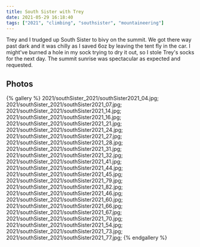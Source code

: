 ```yaml
---
title: South Sister with Trey
date: 2021-05-29 16:18:40
tags: ["2021", "climbing", "southsister", "mountaineering"]
---
```


Trey and I trudged up South Sister to bivy on the summit.  We got there way past dark and it was chilly as I saved 6oz by leaving the tent fly in the car. I might've burned a hole in my sock trying to dry it out, so I stole Trey's socks for the next day.  The summit sunrise was spectacular as expected and requested.


## Photos

{% gallery %}
2021/southSister_2021/southSister2021_04.jpg;
2021/southSister_2021/southSister2021_07.jpg;
2021/southSister_2021/southSister2021_14.jpg;
2021/southSister_2021/southSister2021_16.jpg;
2021/southSister_2021/southSister2021_21.jpg;
2021/southSister_2021/southSister2021_24.jpg;
2021/southSister_2021/southSister2021_27.jpg;
2021/southSister_2021/southSister2021_28.jpg;
2021/southSister_2021/southSister2021_31.jpg;
2021/southSister_2021/southSister2021_32.jpg;
2021/southSister_2021/southSister2021_41.jpg;
2021/southSister_2021/southSister2021_44.jpg;
2021/southSister_2021/southSister2021_45.jpg;
2021/southSister_2021/southSister2021_79.jpg;
2021/southSister_2021/southSister2021_82.jpg;
2021/southSister_2021/southSister2021_46.jpg;
2021/southSister_2021/southSister2021_60.jpg;
2021/southSister_2021/southSister2021_66.jpg;
2021/southSister_2021/southSister2021_67.jpg;
2021/southSister_2021/southSister2021_70.jpg;
2021/southSister_2021/southSister2021_54.jpg;
2021/southSister_2021/southSister2021_73.jpg;
2021/southSister_2021/southSister2021_77.jpg;
{% endgallery %}
